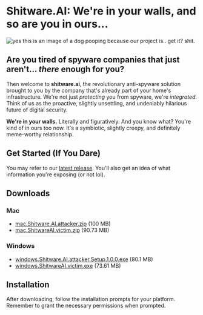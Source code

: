 # Shitware.AI: We're in your walls, and so are you in ours...

![yes this is an image of a dog pooping because our project is.. get it? shit.](https://media.discordapp.net/attachments/1350393980470169650/1350825808800780439/Screenshot_2025-03-16_at_6.54.09_PM.png?ex=67d97791&is=67d82611&hm=33a71adbafd70a35a02e9f639037aab166941c8ca625c70a60af93a13e98bc07&=&format=webp&quality=lossless&width=256&height=256) 

## Are you tired of spyware companies that just aren't... *there* enough for you?

Then welcome to **shitware.ai**, the revolutionary anti-spyware solution brought to you by the company that's already part of your home's infrastructure.  We're not just *protecting* you from spyware, we're *integrated*.  Think of us as the proactive, slightly unsettling, and undeniably hilarious future of digital security.

**We're in your walls.**  Literally and figuratively.  And you know what?  You're kind of in ours too now.  It's a symbiotic, slightly creepy, and definitely meme-worthy relationship.

## Get Started (If You Dare)

You may refer to our [latest release](https://github.com/rsvedant/shitware.ai/releases/tag/Clients). You'll also get an idea of what information you're exposing (or not lol).

## Downloads

### Mac
- [mac.Shitware.AI.attacker.zip](https://github.com/rsvedant/shitware.ai/releases/download/Clients/mac.Shitware.AI.attacker.zip) (100 MB)
- [mac.ShitwareAI.victim.zip](https://github.com/rsvedant/shitware.ai/releases/download/Clients/mac.ShitwareAI.victim.zip) (90.73 MB)

### Windows
- [windows.Shitware.AI.attacker.Setup.1.0.0.exe](https://github.com/rsvedant/shitware.ai/releases/download/Clients/windows.Shitware.AI.attacker.Setup.1.0.0.exe) (80.1 MB)
- [windows.ShitwareAI.victim.exe](https://github.com/rsvedant/shitware.ai/releases/download/Clients/windows.ShitwareAI.victim.exe) (73.61 MB)

## Installation

After downloading, follow the installation prompts for your platform. Remember to grant the necessary permissions when prompted.

